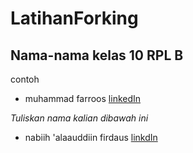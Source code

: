 # LatihanForking

**Nama-nama kelas 10 RPL B**
----------------------------
contoh 
* muhammad farroos [linkedIn](https://www.linkedin.com/in/muhammad-farroos/)    

*Tuliskan nama kalian dibawah ini*  

* nabiih 'alaauddiin firdaus [linkdIn](https://www.linkedin.com/in/nabiih-alaauddiin-firdaus-27241721a/)
